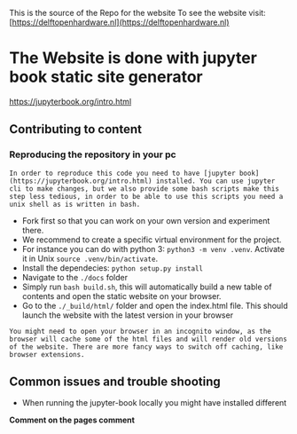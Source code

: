 This is the source of the Repo for the website
To see the website visit: [https://delftopenhardware.nl](https://delftopenhardware.nl)
# The Website is done with jupyter book static site generator
https://jupyterbook.org/intro.html


## Contributing to content

### Reproducing the repository in your pc
```{note}
In order to reproduce this code you need to have [jupyter book](https://jupyterbook.org/intro.html) installed. You can use jupyter cli to make changes, but we also provide some bash scripts make this step less tedious, in order to be able to use this scripts you need a unix shell as is written in bash.
```

- Fork first so that you can work on your own version and experiment there.
- We recommend to create a specific virtual environment for the project. 
- For instance you can do with python 3: `python3 -m venv .venv`. Activate it in Unix `source .venv/bin/activate`.
- Install the dependecies: `python setup.py install`
- Navigate to the `./docs` folder
- Simply run `bash build.sh`, this will automatically build a new table of contents and open the static website on your browser.
- Go to the `./_build/html/` folder and open the index.html file. This should launch the website with the latest version in your browser
```{warning}
You might need to open your browser in an incognito window, as the browser will cache some of the html files and will render old versions of the website. There are more fancy ways to switch off caching, like browser extensions.
```

## Common issues and trouble shooting
- When running the jupyter-book locally you might have installed different

**Comment on the pages comment**


